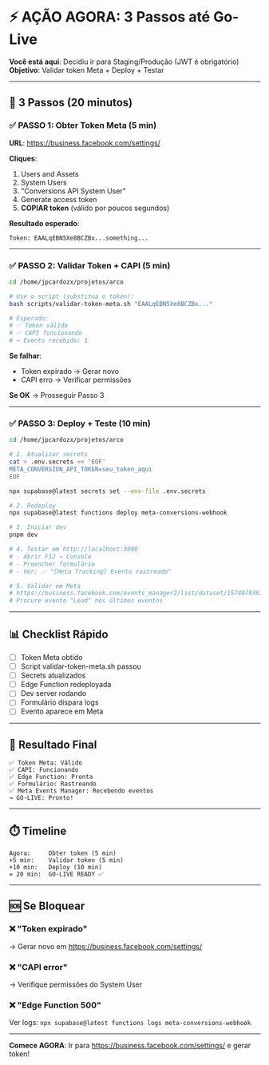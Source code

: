 # ⚡ AÇÃO AGORA: 3 Passos até Go-Live

**Você está aqui**: Decidiu ir para Staging/Produção (JWT é obrigatório)  
**Objetivo**: Validar token Meta + Deploy + Testar

---

## 🎯 3 Passos (20 minutos)

### ✅ PASSO 1: Obter Token Meta (5 min)

**URL**: https://business.facebook.com/settings/

**Cliques**:
1. Users and Assets
2. System Users
3. "Conversions API System User"
4. Generate access token
5. **COPIAR token** (válido por poucos segundos)

**Resultado esperado**:
```
Token: EAALqEBN5Xe8BCZBx...something...
```

---

### ✅ PASSO 2: Validar Token + CAPI (5 min)

```bash
cd /home/jpcardozx/projetos/arco

# Use o script (substitua o token):
bash scripts/validar-token-meta.sh "EAALqEBN5Xe8BCZBx..."

# Esperado:
# ✅ Token válido
# ✅ CAPI funcionando
# → Evento recebido: 1
```

**Se falhar**:
- Token expirado → Gerar novo
- CAPI erro → Verificar permissões

**Se OK** → Prosseguir Passo 3

---

### ✅ PASSO 3: Deploy + Teste (10 min)

```bash
cd /home/jpcardozx/projetos/arco

# 1. Atualizar secrets
cat > .env.secrets << 'EOF'
META_CONVERSION_API_TOKEN=seu_token_aqui
EOF

npx supabase@latest secrets set --env-file .env.secrets

# 2. Redeploy
npx supabase@latest functions deploy meta-conversions-webhook

# 3. Iniciar dev
pnpm dev

# 4. Testar em http://localhost:3000
# - Abrir F12 → Console
# - Preencher formulário
# - Ver: ✅ "[Meta Tracking] Evento rastreado"

# 5. Validar em Meta
# https://business.facebook.com/events_manager2/list/dataset/1574079363975678
# Procure evento "Lead" nos últimos eventos
```

---

## 📊 Checklist Rápido

- [ ] Token Meta obtido
- [ ] Script validar-token-meta.sh passou
- [ ] Secrets atualizados
- [ ] Edge Function redeployada
- [ ] Dev server rodando
- [ ] Formulário dispara logs
- [ ] Evento aparece em Meta

---

## 🚀 Resultado Final

```
✅ Token Meta: Válido
✅ CAPI: Funcionando
✅ Edge Function: Pronta
✅ Formulário: Rastreando
✅ Meta Events Manager: Recebendo eventos
→ GO-LIVE: Pronto!
```

---

## ⏱️ Timeline

```
Agora:     Obter token (5 min)
+5 min:    Validar token (5 min)
+10 min:   Deploy (10 min)
= 20 min:  GO-LIVE READY ✅
```

---

## 🆘 Se Bloquear

### ❌ "Token expirado"
→ Gerar novo em https://business.facebook.com/settings/

### ❌ "CAPI error"
→ Verifique permissões do System User

### ❌ "Edge Function 500"
Ver logs: `npx supabase@latest functions logs meta-conversions-webhook`

---

**Comece AGORA**: Ir para https://business.facebook.com/settings/ e gerar token!
